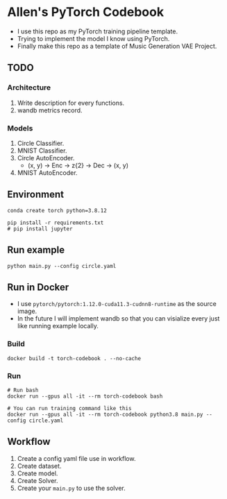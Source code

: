 # Allen's PyTorch Codebook

- I use this repo as my PyTorch training pipeline template.
- Trying to implement the model I know using PyTorch.
- Finally make this repo as a template of Music Generation VAE Project.

## TODO

### Architecture

1. Write description for every functions.
2. wandb metrics record.

### Models

1. Circle Classifier.
2. MNIST Classifier.
3. Circle AutoEncoder.
   - (x, y) -> Enc -> z{2} -> Dec -> (x, y)
4. MNIST AutoEncoder.

## Environment

```
conda create torch python=3.8.12
```

```
pip install -r requirements.txt
# pip install jupyter
```

## Run example

```
python main.py --config circle.yaml
```

## Run in Docker

- I use `pytorch/pytorch:1.12.0-cuda11.3-cudnn8-runtime` as the source image.
- In the future I will implement wandb so that you can visialize every just like running example locally.

### Build

```
docker build -t torch-codebook . --no-cache
```

### Run

```
# Run bash
docker run --gpus all -it --rm torch-codebook bash

# You can run training command like this
docker run --gpus all -it --rm torch-codebook python3.8 main.py --config circle.yaml
```

## Workflow

1. Create a config yaml file use in workflow.
2. Create dataset.
3. Create model.
4. Create Solver.
5. Create your `main.py` to use the solver.
